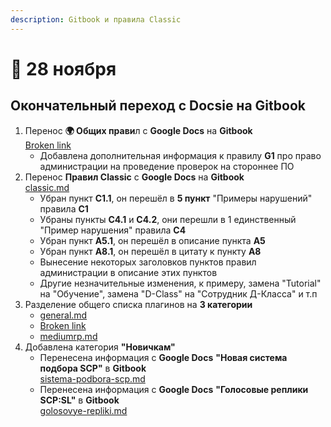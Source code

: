 ```yaml
---
description: Gitbook и правила Classic
---
```


# 🍁 28 ноября

## Окончательный переход с Docsie на Gitbook

1. Перенос **🌍 Общих прави**л с **Google Docs** на **Gitbook**\
   [Broken link](broken-reference "mention")
   * Добавлена дополнительная информация к правилу **G1** про право администрации на проведение проверок на стороннее ПО
2. Перенос **Правил Classic** с **Google Docs** на **Gitbook**\
   [classic.md](../../rules/classic.md "mention")
   * Убран пункт **C1.1**, он перешёл в **5 пункт** "Примеры нарушений" правила **C1**
   * Убраны пункты **C4.1** и **C4.2**, они перешли в 1 единственный "Пример нарушения" правила **C4**
   * Убран пункт **A5.1**, он перешёл в описание пункта **A5**
   * Убран пункт **A8.1**, он перешёл в цитату к пункту **A8**
   * Вынесение некоторых заголовков пунктов правил администрации в описание этих пунктов
   * Другие незначительные изменения, к примеру, замена "Tutorial" на "Обучение", замена "D-Class" на "Сотрудник Д-Класса" и т.п
3. Разделение общего списка плагинов на **3 категории**
   * [general.md](../../plugins/general.md "mention")
   * [Broken link](broken-reference "mention")
   * [mediumrp.md](../../plugins/mediumrp.md "mention")
4. Добавлена категория **"Новичкам"**
   * Перенесена информация с **Google Docs** **"Новая система подбора SCP"** в **Gitbook**\
     [sistema-podbora-scp.md](../../newbies/obshii-spisok/sistema-podbora-scp.md "mention")
   * Перенесена информация с **Google Docs** **"Голосовые реплики SCP:SL"** в **Gitbook**\
     [golosovye-repliki.md](../../newbies/obshii-spisok/golosovye-repliki.md "mention")
